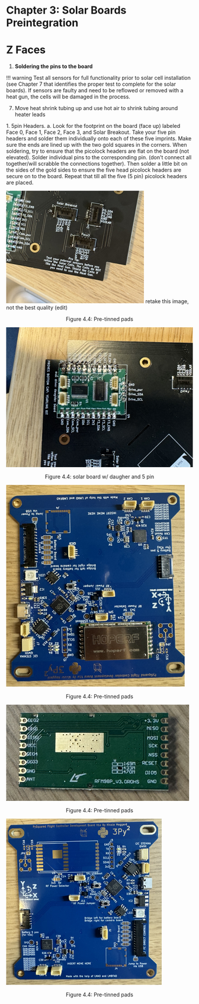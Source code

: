 # Chapter 3: Solar Boards Preintegration
# Z Faces
 1.  **Soldering the pins to the board**

 
!!! warning
      Test all sensors for full functionality prior to solar cell installation (see Chapter 7 that identifies the proper test to complete for the solar boards). If sensors are faulty and need to be reflowed or removed with a heat gun, the cells will be damaged in the process.


7. Move heat shrink tubing up and use hot air to shrink tubing around heater leads
</div>

<div class="result" markdown>
1.	5pin Headers. 
a.	Look for the footprint on the board (face up) labeled Face 0, Face 1, Face 2, Face 3, and Solar Breakout. Take your five pin headers and solder them individually onto each of these five imprints. Make sure the ends are lined up with the two gold squares in the corners. When soldering, try to ensure that the picolock headers are flat on the board (not elevated). Solder individual pins to the corresponding pin. (don't connect all together/will scrabble the connections together). Then solder a little bit on the sides of the gold sides to ensure the five head picolock headers are secure on to the board. Repeat that till all the five (5 pin) picolock headers are placed.
</div>




 ![Figure 3-4](images/5pin.png) retake this image, not the best quality (edit)
   <p align="center">Figure 4.4: Pre-tinned pads</p>

   ![Figure 3-4](images/DBoard.png)
   <p align="center">Figure 4.4: solar board w/ daugher and 5 pin </p>  





![Figure 4-4](images/FCR.png)
   <p align="center">Figure 4.4: Pre-tinned pads</p>

   ![Figure 4-4](images/radio1.png)
   <p align="center">Figure 4.4: Pre-tinned pads</p>
   
   ![Figure 4-4](images/FCB.png)
   <p align="center">Figure 4.4: Pre-tinned pads</p>

  